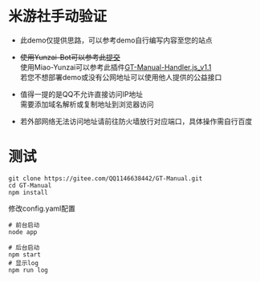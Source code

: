# 米游社手动验证

* 此demo仅提供思路，可以参考demo自行编写内容至您的站点
 
* ~~使用Yunzai-Bot可以参考此[提交](https://gitee.com/QQ1146638442/Miao-Yunzai/commit/c286fd0627253f8790912ad5802d6da0b9192774)~~  
使用Miao-Yunzai可以参考此插件[GT-Manual-Handler.js_v1.1](https://static.hlhs-nb.cn/upload/GT-Manual-Handler.js)  
若您不想部署demo或没有公网地址可以使用他人提供的公益接口
 
* 值得一提的是QQ不允许直接访问IP地址  
需要添加域名解析或复制地址到浏览器访问  
 
* 若外部网络无法访问地址请前往防火墙放行对应端口，具体操作需自行百度

# 测试

```
git clone https://gitee.com/QQ1146638442/GT-Manual.git
cd GT-Manual
npm install
```
修改config.yaml配置
```
# 前台启动
node app

# 后台启动
npm start
# 显示log
npm run log
```